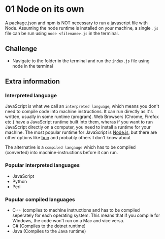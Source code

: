 # 01 Node on its own

A package.json and npm is NOT necessary to run a javascript file with Node.
Assuming the node runtime is installed on your machine, a single `.js` file can be run using `node <filename>.js` in the terminal.

## Challenge

- Navigate to the folder in the terminal and run the `index.js` file using node in the terminal

## Extra information

### Interpreted language
JavaScript is what we call an `interpreted language`, which means you don't need to compile code into machine instructions. It can run directly as it's written, usually in some runtime (program).
Web Browsers (Chrome, Firefox etc.) have a JavaScript runtime built into them, wheras if you want to run JavaScript directly on a computer, you need to install a runtime for your machine.
The most popular runtime for JavaScript is [Node.js](https://nodejs.org/en/), but there are other options like [bun](https://bun.sh/) and probably others I don't know about

The alternative is a `compiled langauge` which has to be compiled (converted) into machine-instructions before it can run.

### Popular interpreted languages
- JavaScript
- Python
- Perl

### Popular compiled languages
- C++ (compiles to machine instructions and has to be compiled seperately for each operating system. This means that if you compile for Windows, the code won't run on a Mac and vice versa.
- C# (Compiles to the dotnet runtime)
- Java (Compiles to the Java runtime)